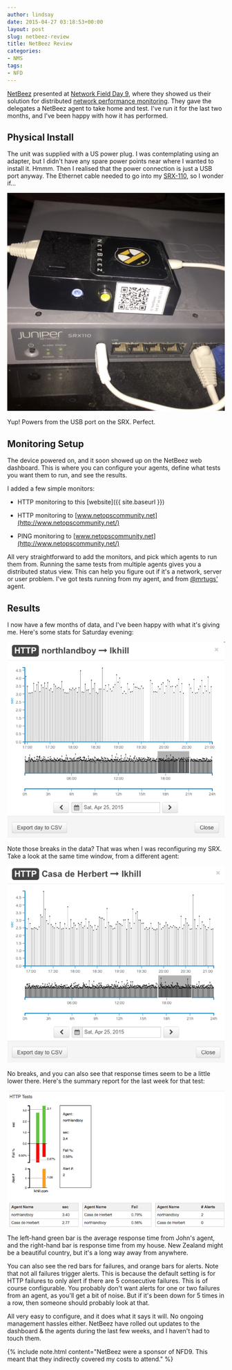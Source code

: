 ```yaml
---
author: lindsay
date: 2015-04-27 03:18:53+00:00
layout: post
slug: netbeez-review
title: NetBeez Review
categories:
- NMS
tags:
- NFD
---
```


[NetBeez](http://netbeez.net/) presented at [Network Field Day 9](http://techfieldday.com/event/nfd9/), where they showed us their solution for distributed [network performance monitoring](http://datanetworkingtalk.com/what-it-is-and-what-it-beez-like/). They gave the delegates a NetBeez agent to take home and test. I've run it for the last two months, and I've been happy with how it has performed.



## Physical Install



The unit was supplied with a US power plug. I was contemplating using an adapter, but I didn't have any spare power points near where I wanted to install it. Hmmm. Then I realised that the power connection is just a USB port anyway. The Ethernet cable needed to go into my [SRX-110](http://www.juniper.net/us/en/products-services/security/srx-series/srx110/), so I wonder if...

[![NetBeez and SRX](/assets/2015/04/NetBeez-and-SRX.jpg)](/assets/2015/04/NetBeez-and-SRX.jpg)

Yup! Powers from the USB port on the SRX. Perfect.



## Monitoring Setup



The device powered on, and it soon showed up on the NetBeez web dashboard. This is where you can configure your agents, define what tests you want them to run, and see the results.

I added a few simple monitors:


  * HTTP monitoring to this [website]({{ site.baseurl }})

  * HTTP monitoring to [www.netopscommunity.net](http://www.netopscommunity.net/)

  * PING monitoring to [www.netopscommunity.net](http://www.netopscommunity.net/)


All very straightforward to add the monitors, and pick which agents to run them from. Running the same tests from multiple agents gives you a distributed status view. This can help you figure out if it's a network, server or user problem. I've got tests running from my agent, and from [@mrtugs'](http://www.movingpackets.net/) agent.



## Results



I now have a few months of data, and I've been happy with what it's giving me. Here's some stats for Saturday evening:

[![LKHill Stats](/assets/2015/04/LKHill-Stats.png)](/assets/2015/04/LKHill-Stats.png)

Note those breaks in the data? That was when I was reconfiguring my SRX. Take a look at the same time window, from a different agent:

[![LKHill from Mr Tugs](/assets/2015/04/LKHill-from-Mr-Tugs.png)](/assets/2015/04/LKHill-from-Mr-Tugs.png)

No breaks, and you can also see that response times seem to be a little lower there. Here's the summary report for the last week for that test:

[![lkhill http report](/assets/2015/04/lkhill-http-report.png)](/assets/2015/04/lkhill-http-report.png)

The left-hand green bar is the average response time from John's agent, and the right-hand bar is response time from my house. New Zealand might be a beautiful country, but it's a long way away from anywhere.

You can also see the red bars for failures, and orange bars for alerts. Note that not all failures trigger alerts. This is because the default setting is for HTTP failures to only alert if there are 5 consecutive failures. This is of course configurable. You probably don't want alerts for one or two failures from an agent, as you'll get a bit of noise. But if it's been down for 5 times in a row, then someone should probably look at that.

All very easy to configure, and it does what it says it will. No ongoing management hassles either. NetBeez have rolled out updates to the dashboard & the agents during the last few weeks, and I haven't had to touch them.

{% include note.html content="NetBeez were a sponsor of NFD9. This meant that they indirectly covered my costs to attend." %}

